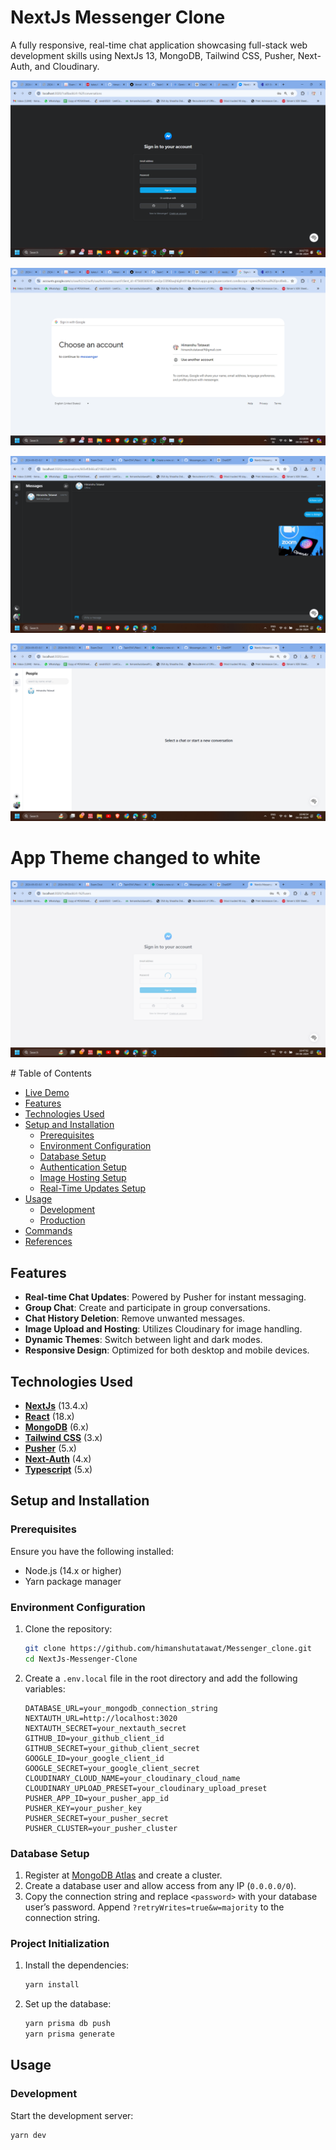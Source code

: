 # NextJs Messenger Clone

A fully responsive, real-time chat application showcasing full-stack web development skills using NextJs 13, MongoDB, Tailwind CSS, Pusher, Next-Auth, and Cloudinary.

<p align="center"> 
    <img src="public/images/Screenshot (84).png" alt="App Preview">     
</p>

<p align="center"> 
    <img src="public/images/Screenshot (85).png" alt="App Preview">      
</p>
<p align="center"> 
    <img src="public/images/Screenshot (88).png" alt="App Preview">      
</p>

<p align="center"> 
    <img src="public/images/Screenshot (89).png" alt="App Preview">      
</p>

# App Theme changed to white
<p align="center"> 
    <img src="public/images/Screenshot (90).png" alt="App Preview">      
</p>
# Table of Contents

- [Live Demo](#live-demo)
- [Features](#features)
- [Technologies Used](#technologies-used)
- [Setup and Installation](#setup-and-installation)
  - [Prerequisites](#prerequisites)
  - [Environment Configuration](#environment-configuration)
  - [Database Setup](#database-setup)
  - [Authentication Setup](#authentication-setup)
  - [Image Hosting Setup](#image-hosting-setup)
  - [Real-Time Updates Setup](#real-time-updates-setup)
- [Usage](#usage)
  - [Development](#development)
  - [Production](#production)
- [Commands](#commands)
- [References](#references)



## Features

- **Real-time Chat Updates**: Powered by Pusher for instant messaging.
- **Group Chat**: Create and participate in group conversations.
- **Chat History Deletion**: Remove unwanted messages.
- **Image Upload and Hosting**: Utilizes Cloudinary for image handling.
- **Dynamic Themes**: Switch between light and dark modes.
- **Responsive Design**: Optimized for both desktop and mobile devices.



## Technologies Used

- **[NextJs](https://nextjs.org/)** (13.4.x)
- **[React](https://reactjs.org/)** (18.x)
- **[MongoDB](https://www.mongodb.com/atlas/database)** (6.x)
- **[Tailwind CSS](https://tailwindcss.com/)** (3.x)
- **[Pusher](https://pusher.com/)** (5.x)
- **[Next-Auth](https://next-auth.js.org/)** (4.x)
- **[Typescript](https://www.typescriptlang.org/)** (5.x)

## Setup and Installation

### Prerequisites

Ensure you have the following installed:

- Node.js (14.x or higher)
- Yarn package manager

### Environment Configuration

1. Clone the repository:

    ```sh
    git clone https://github.com/himanshutatawat/Messenger_clone.git
    cd NextJs-Messenger-Clone
    ```

2. Create a `.env.local` file in the root directory and add the following variables:

    ```env
    DATABASE_URL=your_mongodb_connection_string
    NEXTAUTH_URL=http://localhost:3020
    NEXTAUTH_SECRET=your_nextauth_secret
    GITHUB_ID=your_github_client_id
    GITHUB_SECRET=your_github_client_secret
    GOOGLE_ID=your_google_client_id
    GOOGLE_SECRET=your_google_client_secret
    CLOUDINARY_CLOUD_NAME=your_cloudinary_cloud_name
    CLOUDINARY_UPLOAD_PRESET=your_cloudinary_upload_preset
    PUSHER_APP_ID=your_pusher_app_id
    PUSHER_KEY=your_pusher_key
    PUSHER_SECRET=your_pusher_secret
    PUSHER_CLUSTER=your_pusher_cluster
    ```

### Database Setup

1. Register at [MongoDB Atlas](https://www.mongodb.com/atlas/database) and create a cluster.
2. Create a database user and allow access from any IP (`0.0.0.0/0`).
3. Copy the connection string and replace `<password>` with your database user’s password. Append `?retryWrites=true&w=majority` to the connection string.



### Project Initialization

1. Install the dependencies:

    ```sh
    yarn install
    ```

2. Set up the database:

    ```sh
    yarn prisma db push
    yarn prisma generate
    ```

## Usage

### Development

Start the development server:

```sh
yarn dev
